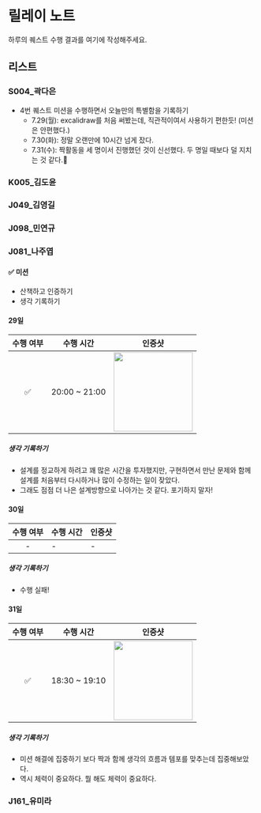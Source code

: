 # 릴레이 노트

하루의 퀘스트 수행 결과를 여기에 작성해주세요.

## 리스트

### S004_곽다은
- 4번 퀘스트 미션을 수행하면서 오늘만의 특별함을 기록하기  
    - 7.29(월): excalidraw를 처음 써봤는데, 직관적이여서 사용하기 편한듯! (미션은 안편했다.)  
    - 7.30(화): 정말 오랜만에 10시간 넘게 잤다.
    - 7.31(수): 짝활동을 세 명이서 진행했던 것이 신선했다. 두 명일 때보다 덜 지치는 것 같다.💪

### K005_김도윤


### J049_김영길

### J098_민연규
 
### J081_나주엽

#### ✅ 미션 

- 산책하고 인증하기
- 생각 기록하기

#### 29일

| 수행 여부 | 수행 시간     | 인증샷                                                                                                    |
| :-------: | ------------- | --------------------------------------------------------------------------------------------------------- |
|    ✅     | 20:00 ~ 21:00 | <img src="https://github.com/user-attachments/assets/acee71f6-350e-4c0b-8d79-98bc561d3811" width="160px"> |

##### 생각 기록하기

- 설계를 정교하게 하려고 꽤 많은 시간을 투자했지만, 구현하면서 만난 문제와 함께 설계를 처음부터 다시하거나 많이 수정하는 일이 잦았다.
- 그래도 점점 더 나은 설계방향으로 나아가는 것 같다. 포기하지 말자!

#### 30일

|수행 여부| 수행 시간| 인증샷|
|:---:|-----|-----|
|  -  |  -  |  -  |

##### 생각 기록하기

- 수행 실패!

#### 31일

|수행 여부| 수행 시간| 인증샷|
|:-----:|-----|-----|
|  ✅  |  18:30 ~ 19:10  |  <img src="https://github.com/user-attachments/assets/c9ac876b-78a8-46c8-b3a1-227d896edfe0" width="160px">  |

##### 생각 기록하기

- 미션 해결에 집중하기 보다 짝과 함께 생각의 흐름과 템포를 맞추는데 집중해보았다.
- 역시 체력이 중요하다. 뭘 해도 체력이 중요하다.

### J161_유미라

